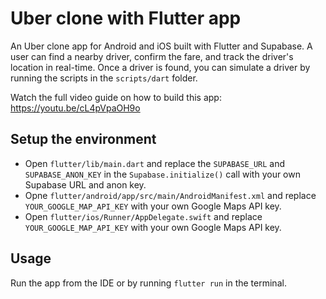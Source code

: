 # Uber clone with Flutter app

An Uber clone app for Android and iOS built with Flutter and Supabase. A user can find a nearby driver, confirm the fare, and track the driver's location in real-time. Once a driver is found, you can simulate a driver by running the scripts in the `scripts/dart` folder.

Watch the full video guide on how to build this app: https://youtu.be/cL4pVpaOH9o

## Setup the environment

- Open `flutter/lib/main.dart` and replace the `SUPABASE_URL` and `SUPABASE_ANON_KEY` in the `Supabase.initialize()` call with your own Supabase URL and anon key.
- Opne `flutter/android/app/src/main/AndroidManifest.xml` and replace `YOUR_GOOGLE_MAP_API_KEY` with your own Google Maps API key.
- Open `flutter/ios/Runner/AppDelegate.swift` and replace `YOUR_GOOGLE_MAP_API_KEY` with your own Google Maps API key.

## Usage

Run the app from the IDE or by running `flutter run` in the terminal.
